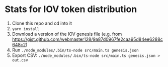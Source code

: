 # Stats for IOV token distribution

1. Clone this repo and cd into it
2. `yarn install`
3. Download a version of the IOV genesis file (e.g. from https://gist.github.com/webmaster128/9a87d0967fe2caa95d84ee6288c648c2)
4. Run `./node_modules/.bin/ts-node src/main.ts genesis.json`
5. Export CSV: `./node_modules/.bin/ts-node src/main.ts genesis.json > out.csv`

